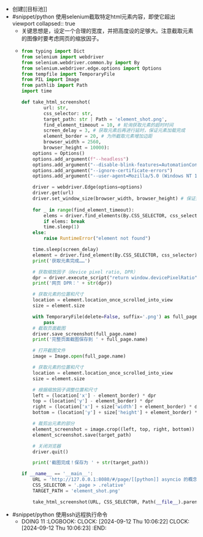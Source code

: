 - 创建[[目标池]]
- #snippet/python 使用selenium截取特定html元素内容，即使它超出viewport
  collapsed:: true
	- 关键思想是，设定一个合理的宽度，并把高度设的足够大。注意截取元素的图像时要考虑网页的缩放因子。
	- ```python
	  from typing import Dict
	  from selenium import webdriver
	  from selenium.webdriver.common.by import By
	  from selenium.webdriver.edge.options import Options
	  from tempfile import TemporaryFile
	  from PIL import Image
	  from pathlib import Path
	  import time
	  
	  def take_html_screenshot(
	          url: str,
	          css_selector: str,
	          target_path: str | Path = 'element_shot.png',
	          find_element_timeout = 10, # 轮询获取元素的超时时间
	          screen_delay = 3, # 获取元素后再进行延时，保证元素加载完成
	          element_border = 20, # 为所截取元素增加边距
	          browser_width = 2560,
	          browser_height = 10000):
	      options = Options()
	      options.add_argument(f"--headless")  
	      options.add_argument("--disable-blink-features=AutomationControlled") 
	      options.add_argument("--ignore-certificate-errors")  
	      options.add_argument("--user-agent=Mozilla/5.0 (Windows NT 10.0; Win64; x64; rv:109.0) Gecko/20100101 Firefox/115.0") 
	  
	      driver = webdriver.Edge(options=options)
	      driver.get(url)
	      driver.set_window_size(browser_width, browser_height) # 保证元素能完整地处在viewport中
	      
	      for _ in range(find_element_timeout):
	          elems = driver.find_elements(By.CSS_SELECTOR, css_selector)
	          if elems: break
	          time.sleep(1)
	      else:
	          raise RuntimeError("element not found")
	  
	      time.sleep(screen_delay)
	      element = driver.find_element(By.CSS_SELECTOR, css_selector)
	      print('获取元素完成……')
	  
	      # 获取缩放因子（device pixel ratio, DPR）
	      dpr = driver.execute_script("return window.devicePixelRatio")
	      print('网页 DPR：' + str(dpr))
	  
	      # 获取元素的位置和尺寸
	      location = element.location_once_scrolled_into_view
	      size = element.size
	  
	      with TemporaryFile(delete=False, suffix='.png') as full_page:
	          pass
	      # 截取页面截图
	      driver.save_screenshot(full_page.name)
	      print('完整页面截图保存到 ' + full_page.name)
	  
	      # 打开截图文件
	      image = Image.open(full_page.name)
	  
	      # 获取元素的位置和尺寸
	      location = element.location_once_scrolled_into_view
	      size = element.size
	  
	      # 根据缩放因子调整位置和尺寸
	      left = (location['x'] - element_border) * dpr
	      top = (location['y'] - element_border) * dpr
	      right = (location['x'] + size['width'] + element_border) * dpr
	      bottom = (location['y'] + size['height'] + element_border) * dpr
	  
	      # 裁剪出元素的部分
	      element_screenshot = image.crop((left, top, right, bottom))
	      element_screenshot.save(target_path)
	  
	      # 关闭浏览器
	      driver.quit()
	  
	      print('截图完成！保存为 ' + str(target_path))
	  
	  if __name__ == '__main__':
	      URL = 'http://127.0.0.1:8080/#/page/[[python]] asyncio 的概念和基本使用'
	      CSS_SELECTOR = '.page > .relative'
	      TARGET_PATH = 'element_shot.png'
	  
	      take_html_screenshot(URL, CSS_SELECTOR, Path(__file__).parent / 'hello.png')
	  ```
- #snippet/python 使用ssh远程执行命令
	- DOING 11
	  :LOGBOOK:
	  CLOCK: [2024-09-12 Thu 10:06:22]
	  CLOCK: [2024-09-12 Thu 10:06:23]
	  :END: